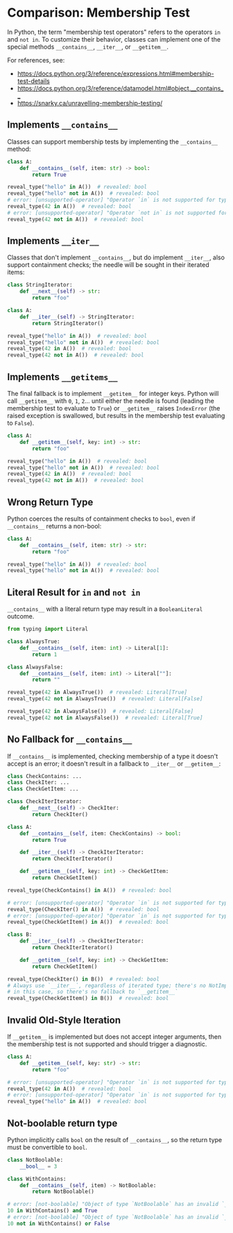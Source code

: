 # Comparison: Membership Test

In Python, the term "membership test operators" refers to the operators `in` and `not in`. To
customize their behavior, classes can implement one of the special methods `__contains__`,
`__iter__`, or `__getitem__`.

For references, see:

- <https://docs.python.org/3/reference/expressions.html#membership-test-details>
- <https://docs.python.org/3/reference/datamodel.html#object.__contains__>
- <https://snarky.ca/unravelling-membership-testing/>

## Implements `__contains__`

Classes can support membership tests by implementing the `__contains__` method:

```py
class A:
    def __contains__(self, item: str) -> bool:
        return True

reveal_type("hello" in A())  # revealed: bool
reveal_type("hello" not in A())  # revealed: bool
# error: [unsupported-operator] "Operator `in` is not supported for types `int` and `A`, in comparing `Literal[42]` with `A`"
reveal_type(42 in A())  # revealed: bool
# error: [unsupported-operator] "Operator `not in` is not supported for types `int` and `A`, in comparing `Literal[42]` with `A`"
reveal_type(42 not in A())  # revealed: bool
```

## Implements `__iter__`

Classes that don't implement `__contains__`, but do implement `__iter__`, also support containment
checks; the needle will be sought in their iterated items:

```py
class StringIterator:
    def __next__(self) -> str:
        return "foo"

class A:
    def __iter__(self) -> StringIterator:
        return StringIterator()

reveal_type("hello" in A())  # revealed: bool
reveal_type("hello" not in A())  # revealed: bool
reveal_type(42 in A())  # revealed: bool
reveal_type(42 not in A())  # revealed: bool
```

## Implements `__getitems__`

The final fallback is to implement `__getitem__` for integer keys. Python will call `__getitem__`
with `0`, `1`, `2`... until either the needle is found (leading the membership test to evaluate to
`True`) or `__getitem__` raises `IndexError` (the raised exception is swallowed, but results in the
membership test evaluating to `False`).

```py
class A:
    def __getitem__(self, key: int) -> str:
        return "foo"

reveal_type("hello" in A())  # revealed: bool
reveal_type("hello" not in A())  # revealed: bool
reveal_type(42 in A())  # revealed: bool
reveal_type(42 not in A())  # revealed: bool
```

## Wrong Return Type

Python coerces the results of containment checks to `bool`, even if `__contains__` returns a
non-bool:

```py
class A:
    def __contains__(self, item: str) -> str:
        return "foo"

reveal_type("hello" in A())  # revealed: bool
reveal_type("hello" not in A())  # revealed: bool
```

## Literal Result for `in` and `not in`

`__contains__` with a literal return type may result in a `BooleanLiteral` outcome.

```py
from typing import Literal

class AlwaysTrue:
    def __contains__(self, item: int) -> Literal[1]:
        return 1

class AlwaysFalse:
    def __contains__(self, item: int) -> Literal[""]:
        return ""

reveal_type(42 in AlwaysTrue())  # revealed: Literal[True]
reveal_type(42 not in AlwaysTrue())  # revealed: Literal[False]

reveal_type(42 in AlwaysFalse())  # revealed: Literal[False]
reveal_type(42 not in AlwaysFalse())  # revealed: Literal[True]
```

## No Fallback for `__contains__`

If `__contains__` is implemented, checking membership of a type it doesn't accept is an error; it
doesn't result in a fallback to `__iter__` or `__getitem__`:

```py
class CheckContains: ...
class CheckIter: ...
class CheckGetItem: ...

class CheckIterIterator:
    def __next__(self) -> CheckIter:
        return CheckIter()

class A:
    def __contains__(self, item: CheckContains) -> bool:
        return True

    def __iter__(self) -> CheckIterIterator:
        return CheckIterIterator()

    def __getitem__(self, key: int) -> CheckGetItem:
        return CheckGetItem()

reveal_type(CheckContains() in A())  # revealed: bool

# error: [unsupported-operator] "Operator `in` is not supported for types `CheckIter` and `A`"
reveal_type(CheckIter() in A())  # revealed: bool
# error: [unsupported-operator] "Operator `in` is not supported for types `CheckGetItem` and `A`"
reveal_type(CheckGetItem() in A())  # revealed: bool

class B:
    def __iter__(self) -> CheckIterIterator:
        return CheckIterIterator()

    def __getitem__(self, key: int) -> CheckGetItem:
        return CheckGetItem()

reveal_type(CheckIter() in B())  # revealed: bool
# Always use `__iter__`, regardless of iterated type; there's no NotImplemented
# in this case, so there's no fallback to `__getitem__`
reveal_type(CheckGetItem() in B())  # revealed: bool
```

## Invalid Old-Style Iteration

If `__getitem__` is implemented but does not accept integer arguments, then the membership test is
not supported and should trigger a diagnostic.

```py
class A:
    def __getitem__(self, key: str) -> str:
        return "foo"

# error: [unsupported-operator] "Operator `in` is not supported for types `int` and `A`, in comparing `Literal[42]` with `A`"
reveal_type(42 in A())  # revealed: bool
# error: [unsupported-operator] "Operator `in` is not supported for types `str` and `A`, in comparing `Literal["hello"]` with `A`"
reveal_type("hello" in A())  # revealed: bool
```

## Not-boolable return type

Python implicitly calls `bool` on the result of `__contains__`, so the return type must be
convertible to `bool`.

<!-- snapshot-diagnostics -->

```py
class NotBoolable:
    __bool__ = 3

class WithContains:
    def __contains__(self, item) -> NotBoolable:
        return NotBoolable()

# error: [not-boolable] "Object of type `NotBoolable` has an invalid `__bool__` method"
10 in WithContains() and True
# error: [not-boolable] "Object of type `NotBoolable` has an invalid `__bool__` method"
10 not in WithContains() or False
```
